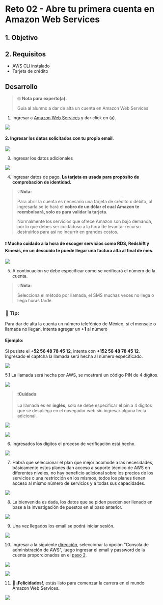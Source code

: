 # Reto 02 - Abre tu primera cuenta en Amazon Web Services

## 1. Objetivo

## 2. Requisitos

* AWS CLI instalado
* Tarjeta de  crédito

## Desarrollo

> 🤓 **Nota para experto(a).**
>
>Guía al alumno a dar de alta un cuenta en Amazon Web Services

1. Ingresar a [Amazon Web Services](https://aws.amazon.com/es/console/) y dar click en (a).

<img src="img/1.png"></img>

#### 2. Ingresar los datos solicitados con tu propio email.

<img src="img/2.png"></img>

3. Ingresar los datos adicionales

<img src="img/3.png"></img>

4. Ingresar datos de pago. **La tarjeta es usada para propósito de comprobación de identidad.**

> 💡**Nota:**
>
>Para abrir la cuenta es necesario una tarjeta de crédito o débito, al ingresarla se te hará el **cobro de un dólar el cual Amazon te reembolsará, solo es para validar la tarjeta.**
>
>Normalmente los servicios que ofrece Amazon son bajo demanda, por lo que debes ser cuidadoso a la hora de levantar recurso destruirlos para así no incurrir en grandes costos.

#### ❗ Mucho cuidado a la hora de escoger servicios como RDS, Redshift y Kinesis, en un descuido te puede llegar una factura alta al final de mes.

<img src="img/4.png"></img>

5. A continuación se debe especificar como se verificará el número de la cuenta. 

> 💡**Nota:**
>
>Selecciona el método por llamada, el SMS muchas veces no llega o llega horas tarde.

### 🎩 Tip:

Para dar de alta la cuenta un número telefónico de México, si el mensaje o llamada no llegan, intenta agregar un **+1** al número

#### Ejemplo:

Si pusiste el **+52 56 48 78 45 12**, intenta con **+152 56 48 78 45 12**. 
Ingresado el captcha la llamada será hecha al número especificado.

<img src="img/5.png"></img>

5.1 La llamada será hecha por AWS, se mostrará un código PIN de 4 dígitos.

<img src="img/6.png"></img>

>❗**Cuidado**
>
> La llamada es en **inglés**, solo se debe especificar el pin a 4 dígitos que se despliega en el navegador web sin ingresar alguna tecla adicional.

<img src="img/7.png"></img>

<img src="img/8.png"></img>

6. Ingresados los dígitos el proceso de verificación está hecho.

<img src="img/9.png"></img>

7.  Habrá que seleccionar el plan que mejor acomode a las necesidades, básicamente estos planes dan acceso a soporte técnico de AWS en diferentes niveles, no hay beneficio adicional sobre los precios de los servicios o una restricción en los mismos, todos los planes tienen acceso al mismo número de servicios y a todas sus capacidades.

<img src="img/10.png"></img>

8. La bienvenida es dada, los datos que se piden pueden ser llenado en base a la investigación de puestos en el paso anterior.

<img src="img/11.png"></img>

9. Una vez llegados los email se podrá iniciar sesión.

<img src="img/12.png"></img>

10. Ingresar a la siguiente [dirección](https://aws.amazon.com/es/console/), seleccionar la opción "Consola de administración de AWS", luego ingresar el email y password de la cuenta proporcionados en el [paso 2](https://github.com/beduExpert/AWS-Cloud-Foundations2020/tree/main/1.-Fundamentos%20de%20Cómputo%20en%20la%20Nube/Reto%2002#2-ingresar-los-datos-solicitados-con-tu-propio-email).

<img src="img/13.png"></img>

<img src="img/14.png"></img>

11.  **🎉 ¡Felicidades!**, estás listo para comenzar la carrera en el mundo Amazon Web Services.

<img src="img/15.png"></img>
